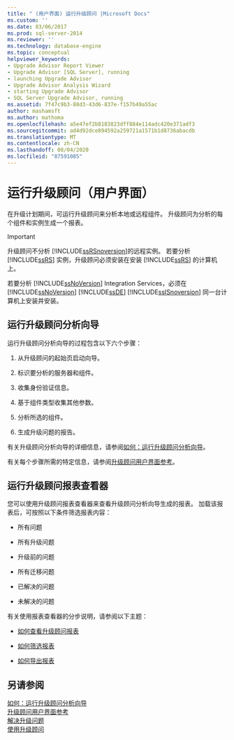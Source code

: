 ```yaml
---
title: " (用户界面) 运行升级顾问 |Microsoft Docs"
ms.custom: ''
ms.date: 03/06/2017
ms.prod: sql-server-2014
ms.reviewer: ''
ms.technology: database-engine
ms.topic: conceptual
helpviewer_keywords:
- Upgrade Advisor Report Viewer
- Upgrade Advisor [SQL Server], running
- launching Upgrade Advisor
- Upgrade Advisor Analysis Wizard
- starting Upgrade Advisor
- SQL Server Upgrade Advisor, running
ms.assetid: 7f47c9b3-88d3-43d6-837e-f157b49a55ac
author: mashamsft
ms.author: mathoma
ms.openlocfilehash: a5e47ef2b8183823dff884e114adc420e371adf3
ms.sourcegitcommit: ad4d92dce894592a259721a1571b1d8736abacdb
ms.translationtype: MT
ms.contentlocale: zh-CN
ms.lasthandoff: 08/04/2020
ms.locfileid: "87591085"
---
```

# <a name="running-upgrade-advisor-user-interface"></a>运行升级顾问（用户界面）
  在升级计划期间，可运行升级顾问来分析本地或远程组件。 升级顾问为分析的每个组件和实例生成一个报表。  
  
> [!IMPORTANT]  
>  升级顾问不分析 [!INCLUDE[ssRSnoversion](../../includes/ssrsnoversion-md.md)]的远程实例。 若要分析 [!INCLUDE[ssRS](../../includes/ssrs.md)] 实例，升级顾问必须安装在安装 [!INCLUDE[ssRS](../../includes/ssrs.md)] 的计算机上。  
>   
>  若要分析 [!INCLUDE[ssNoVersion](../../includes/ssnoversion-md.md)] Integration Services，必须在 [!INCLUDE[ssNoVersion](../../includes/ssnoversion-md.md)] [!INCLUDE[ssDE](../../includes/ssde-md.md)] [!INCLUDE[ssISnoversion](../../includes/ssisnoversion-md.md)] 同一台计算机上安装并安装。  
  
## <a name="running-the-upgrade-advisor-analysis-wizard"></a>运行升级顾问分析向导  
 运行升级顾问分析向导的过程包含以下六个步骤：  
  
1.  从升级顾问的起始页启动向导。  
  
2.  标识要分析的服务器和组件。  
  
3.  收集身份验证信息。  
  
4.  基于组件类型收集其他参数。  
  
5.  分析所选的组件。  
  
6.  生成升级问题的报告。  
  
 有关升级顾问分析向导的详细信息，请参阅[如何：运行升级顾问分析向导](../../../2014/sql-server/install/how-to-run-the-upgrade-advisor-analysis-wizard.md)。  
  
 有关每个步骤所需的特定信息，请参阅[升级顾问用户界面参考](../../../2014/sql-server/install/upgrade-advisor-user-interface-reference.md)。  
  
## <a name="running-the-upgrade-advisor-report-viewer"></a>运行升级顾问报表查看器  
 您可以使用升级顾问报表查看器来查看升级顾问分析向导生成的报表。 加载该报表后，可按照以下条件筛选报表内容：  
  
-   所有问题  
  
-   所有升级问题  
  
-   升级前的问题  
  
-   所有迁移问题  
  
-   已解决的问题  
  
-   未解决的问题  
  
 有关使用报表查看器的分步说明，请参阅以下主题：  
  
-   [如何查看升级顾问报表](../../../2014/sql-server/install/how-to-view-an-upgrade-advisor-report.md)  
  
-   [如何筛选报表](../../../2014/sql-server/install/how-to-filter-reports.md)  
  
-   [如何导出报表](../../../2014/sql-server/install/how-to-export-reports.md)  
  
## <a name="see-also"></a>另请参阅  
 [如何：运行升级顾问分析向导](../../../2014/sql-server/install/how-to-run-the-upgrade-advisor-analysis-wizard.md)   
 [升级顾问用户界面参考](../../../2014/sql-server/install/upgrade-advisor-user-interface-reference.md)   
 [解决升级问题](../../../2014/sql-server/install/resolving-upgrade-issues.md)   
 [使用升级顾问](../../../2014/sql-server/install/working-with-upgrade-advisor.md)  
  
  
